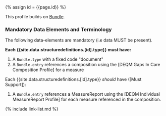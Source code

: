 
{% assign id = {{page.id}} %}

This profile builds on [Bundle](https://www.hl7.org/fhir/bundle.html).

### Mandatory Data Elements and Terminology

The following data-elements are mandatory (i.e data MUST be present).

**Each {{site.data.structuredefinitions.[id].type}} must have:**

1. A `Bundle.type` with a fixed code "document"
1. A `Bundle.entry` references a composition using the [DEQM Gaps In Care Composition Profile] for a  measure

Each {{site.data.structuredefinitions.[id].type}} *should* have ([Must Support]):

1. A `Bundle.entry` references a MeasureReport using the [DEQM Individual MeasureReport Profile] for each measure referenced in the composition.

<!--
### Mandatory Data Elements and Terminology

The following data-elements are mandatory (i.e data MUST be present). -->

<!-- **Each {{site.data.structuredefinitions.[id].type}} must have:** -->

<!--1. -->

<!--

Each {{site.data.structuredefinitions.[id].type}} *should* have ([Must Support](guidance.html#must-support)):

1. The beneficiary

-->

<!-- ### Examples-->


{% include link-list.md %}
